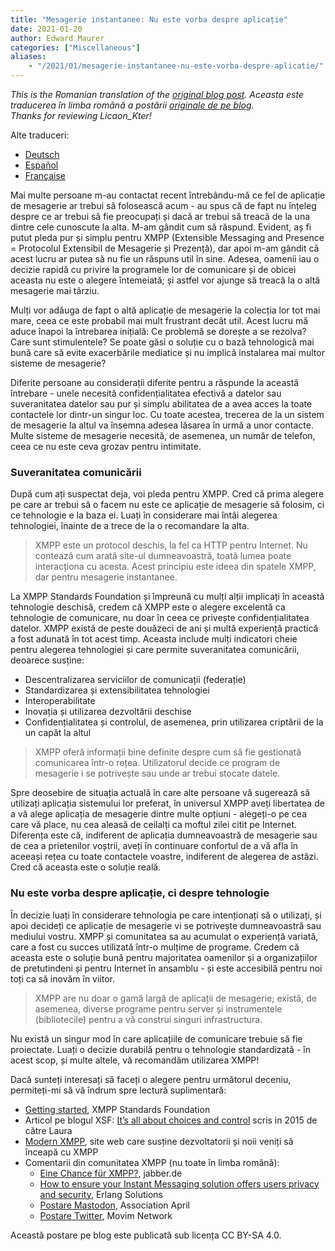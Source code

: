 ```yaml
---
title: "Mesagerie instantanee: Nu este vorba despre aplicație"
date: 2021-01-20
author: Edward Maurer
categories: ["Miscellaneous"]
aliases:
    - "/2021/01/mesagerie-instantanee-nu-este-vorba-despre-aplicatie/"
---
```


_This is the Romanian translation of the [original blog post](https://xmpp.org/2021/01/instant-messaging-its-not-about-the-app/)._
_Aceasta este traducerea în limba română a postării [originale de pe blog](https://xmpp.org/2021/01/instant-messaging-its-not-about-the-app/)._  
_Thanks for reviewing Licaon_Kter!_

Alte traduceri:

- [Deutsch](https://xmpp.org/2021/01/instant-messaging-es-geht-nicht-um-die-app/)
- [Español](https://xmpp.org/2021/01/mensajeria-instantanea-no-se-trata-de-la-aplicacion/)
- [Française](https://xmpp.org/2021/01/messagerie-instantanee-il-ne-sagit-pas-de-lapplication/)
    
Mai multe persoane m-au contactat recent întrebându-mă ce fel de aplicație de mesagerie ar trebui să folosească acum - au spus că de fapt nu înțeleg despre ce ar trebui să fie preocupați și dacă ar trebui să treacă de la una dintre cele cunoscute la alta.
M-am gândit cum să răspund. Evident, aș fi putut pleda pur și simplu pentru XMPP (Extensible Messaging and Presence = Protocolul Extensibil de Mesagerie și Prezență), dar apoi m-am gândit că acest lucru ar putea să nu fie un răspuns util în sine. Adesea, oamenii iau o decizie rapidă cu privire la programele lor de comunicare și de obicei aceasta nu este o alegere întemeiată; și astfel vor ajunge să treacă la o altă mesagerie mai târziu.

Mulți vor adăuga de fapt o altă aplicație de mesagerie la colecția lor tot mai mare, ceea ce este probabil mai mult frustrant decât util. Acest lucru mă aduce înapoi la întrebarea inițială: Ce problemă se dorește a se rezolva? Care sunt stimulentele? Se poate găsi o soluție cu o bază tehnologică mai bună care să evite exacerbările mediatice și nu implică instalarea mai multor sisteme de mesagerie?

Diferite persoane au considerații diferite pentru a răspunde la această întrebare - unele necesită confidențialitatea efectivă a datelor sau suveranitatea datelor sau pur și simplu abilitatea de a avea acces la toate contactele lor dintr-un singur loc. Cu toate acestea, trecerea de la un sistem de mesagerie la altul va însemna adesea lăsarea în urmă a unor contacte. Multe sisteme de mesagerie necesită, de asemenea, un număr de telefon, ceea ce nu este ceva grozav pentru intimitate.

### Suveranitatea comunicării

După cum ați suspectat deja, voi pleda pentru XMPP. Cred că prima alegere pe care ar trebui să o facem nu este ce aplicație de mesagerie să folosim, ci ce tehnologie e la baza ei. Luați în considerare mai întâi alegerea tehnologiei, înainte de a trece de la o recomandare la alta.

> XMPP este un protocol deschis, la fel ca HTTP pentru Internet. Nu contează cum arată site-ul dumneavoastră, toată lumea poate interacționa cu acesta. Acest principiu este ideea din spatele XMPP, dar pentru mesagerie instantanee.

La XMPP Standards Foundation și împreună cu mulți alții implicați în această tehnologie deschisă, credem că XMPP este o alegere excelentă ca tehnologie de comunicare, nu doar în ceea ce privește confidențialitatea datelor. XMPP există de peste douăzeci de ani și multă experiență practică a fost adunată în tot acest timp. Aceasta include mulți indicatori cheie pentru alegerea tehnologiei și care permite suveranitatea comunicării, deoarece susține:

- Descentralizarea serviciilor de comunicații (federație)
- Standardizarea și extensibilitatea tehnologiei
- Interoperabilitate
- Inovația și utilizarea dezvoltării deschise
- Confidențialitatea și controlul, de asemenea, prin utilizarea criptării de la un capăt la altul

> XMPP oferă informații bine definite despre cum să fie gestionată comunicarea într-o rețea. Utilizatorul decide ce program de mesagerie i se potrivește sau unde ar trebui stocate datele.

Spre deosebire de situația actuală în care alte persoane vă sugerează să utilizați aplicația sistemului lor preferat, în universul XMPP aveți libertatea de a vă alege aplicația de mesagerie dintre multe opțiuni - alegeți-o pe cea care vă place, nu cea aleasă de ceilalți ca moftul zilei citit pe Internet. Diferența este că, indiferent de aplicația dumneavoastră de mesagerie sau de cea a prietenilor voștrii, aveți în continuare confortul de a vă afla în aceeași rețea cu toate contactele voastre, indiferent de alegerea de astăzi. Cred că aceasta este o soluție reală.

### Nu este vorba despre aplicație, ci despre tehnologie

În decizie luați în considerare tehnologia pe care intenționați să o utilizați, și apoi decideți ce aplicație de mesagerie vi se potrivește dumneavoastră sau mediului vostru. XMPP și comunitatea sa au acumulat o experiență variată, care a fost cu succes utilizată într-o mulțime de programe. Credem că aceasta este o soluție bună pentru majoritatea oamenilor și a organizațiilor de pretutindeni și pentru Internet în ansamblu - și este accesibilă pentru noi toți ca să inovăm în viitor.

> XMPP are nu doar o gamă largă de aplicații de mesagerie; există, de asemenea, diverse programe pentru server și instrumentele (bibliotecile) pentru a vă construi singuri infrastructura.

Nu există un singur mod în care aplicațiile de comunicare trebuie să fie proiectate. Luați o decizie durabilă pentru o tehnologie standardizată - în acest scop, și multe altele, vă recomandăm utilizarea XMPP!

Dacă sunteți interesați să faceți o alegere pentru următorul deceniu, permiteți-mi să vă îndrum spre lectură suplimentară:

- [Getting started](https://xmpp.org/getting-started/), XMPP Standards Foundation
- Articol pe blogul XSF: [It’s all about choices and control](https://xmpp.org/2015/01/its-all-about-choices-and-control/) scris in 2015 de către Laura
- [Modern XMPP](https://docs.modernxmpp.org/), site web care susține dezvoltatorii și noii veniți să înceapă cu XMPP
- Comentarii din comunitatea XMPP (nu toate în limba română):
    - [Eine Chance für XMPP?](https://www.jabber.de/eine-chance-fuer-xmpp/), jabber.de
    - [How to ensure your Instant Messaging solution offers users privacy and security](https://www.erlang-solutions.com/blog/how-to-ensure-your-instant-messaging-solution-offers-users-privacy-and-security.html), Erlang Solutions
    - [Postare Mastodon](https://pouet.april.org/@aprilorg/105520799332659637), Association April
    - [Postare Twitter](https://twitter.com/MovimNetwork/status/1351138046029279239), Movim Network
   
Această postare pe blog este publicată sub licența CC BY-SA 4.0.

